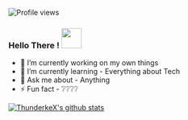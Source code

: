 ![Profile views](https://komarev.com/ghpvc/?username=ThunderkeX&color=ff4968&style=flat-square)
### Hello There ! <img src="https://media.giphy.com/media/wIUQQ07BHzDry/giphy.gif" width="40px">
- 🔭 I’m currently working on my own things
- 🌱 I’m currently learning - Everything about Tech
- 💬 Ask me about - Anything
- ⚡ Fun fact - ❔❔❔❔
<!-- ❔❔❔❔ means username in below README.md -->
<!-- Also feel free to update second URL to any URL -->
[![ThunderkeX's github stats](https://github-readme-stats.vercel.app/api?username=ThunderkeX&count_private=true&include_all_commits=true&theme=radical)](https://google.com)
